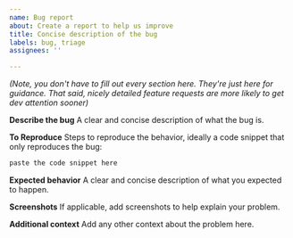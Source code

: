 ```yaml
---
name: Bug report
about: Create a report to help us improve
title: Concise description of the bug
labels: bug, triage
assignees: ''

---
```


_(Note, you don't have to fill out every section here. They're just here for guidance. That said, nicely detailed feature requests are more likely to get dev attention sooner)_

**Describe the bug**
A clear and concise description of what the bug is.

**To Reproduce**
Steps to reproduce the behavior, ideally a code snippet that only reproduces the bug:
```python
paste the code snippet here
```

**Expected behavior**
A clear and concise description of what you expected to happen.

**Screenshots**
If applicable, add screenshots to help explain your problem.

**Additional context**
Add any other context about the problem here.
